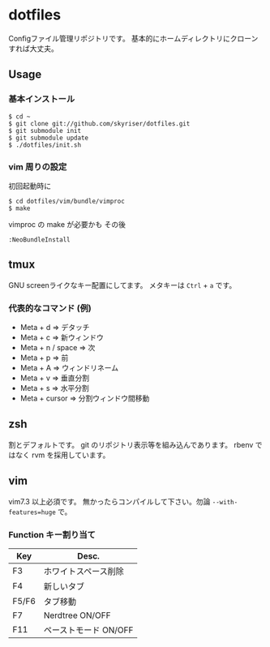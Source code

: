 # dotfiles

Configファイル管理リポジトリです。
基本的にホームディレクトリにクローンすれば大丈夫。

## Usage

### 基本インストール

```
$ cd ~
$ git clone git://github.com/skyriser/dotfiles.git
$ git submodule init
$ git submodule update
$ ./dotfiles/init.sh
```

### vim 周りの設定

初回起動時に

```
$ cd dotfiles/vim/bundle/vimproc
$ make
```

vimproc の make が必要かも
その後

```
:NeoBundleInstall
```

## tmux

GNU screenライクなキー配置にしてます。
メタキーは `Ctrl` + `a` です。

### 代表的なコマンド (例)

- Meta + d => デタッチ
- Meta + c => 新ウィンドウ
- Meta + n / space => 次
- Meta + p => 前
- Meta + A => ウィンドリネーム
- Meta + v => 垂直分割
- Meta + s => 水平分割
- Meta + cursor => 分割ウィンドウ間移動

## zsh

割とデフォルトです。
git のリポジトリ表示等を組み込んであります。
rbenv ではなく rvm を採用しています。

## vim

vim7.3 以上必須です。
無かったらコンパイルして下さい。勿論 `--with-features=huge` で。

### Function キー割り当て

|Key|Desc.|
|----|----|
|F3|ホワイトスペース削除|
|F4|新しいタブ|
|F5/F6|タブ移動|
|F7|Nerdtree ON/OFF|
|F11|ペーストモード ON/OFF|
